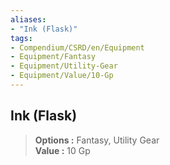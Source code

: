 ```yaml
---
aliases:
- "Ink (Flask)"
tags:
- Compendium/CSRD/en/Equipment
- Equipment/Fantasy
- Equipment/Utility-Gear
- Equipment/Value/10-Gp
---
```


  
## Ink (Flask)  
  
>  
> **Options :** Fantasy, Utility Gear  
> **Value :** 10 Gp
